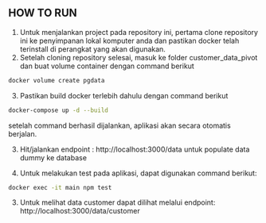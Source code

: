 ## HOW TO RUN
1. Untuk menjalankan project pada repository ini, pertama clone repository ini ke penyimpanan lokal komputer anda dan pastikan docker telah terinstall di perangkat yang akan digunakan.
2. Setelah cloning repository selesai, masuk ke folder customer_data_pivot dan buat volume container dengan command berikut

```bash
docker volume create pgdata
```

3. Pastikan build docker terlebih dahulu dengan command berikut

```bash
docker-compose up -d --build
```

setelah command berhasil dijalankan, aplikasi akan secara otomatis berjalan.

3. Hit/jalankan endpoint : http://localhost:3000/data untuk populate data dummy ke database

4. Untuk melakukan test pada aplikasi, dapat digunakan command berikut: 

```bash
docker exec -it main npm test
```

3. Untuk melihat data customer dapat dilihat melalui endpoint: http://localhost:3000/data/customer
